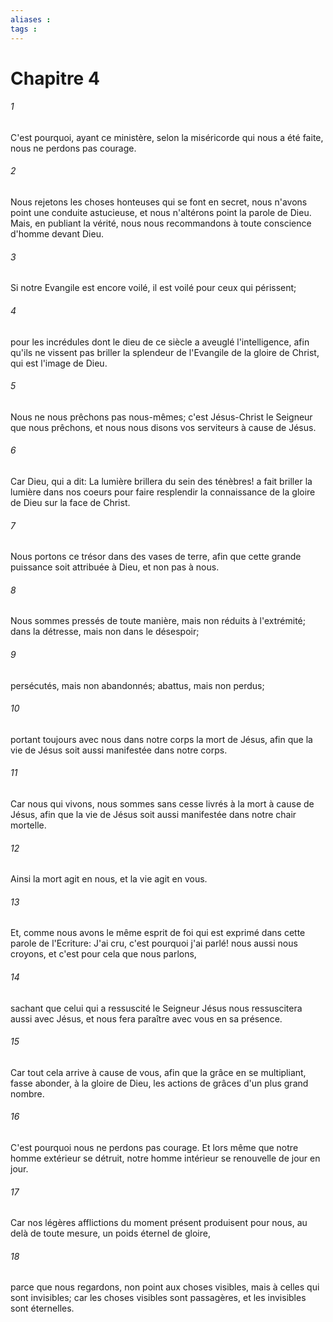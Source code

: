 ```yaml
---
aliases : 
tags : 
---
```


# Chapitre 4

###### 1
C'est pourquoi, ayant ce ministère, selon la miséricorde qui nous a été faite, nous ne perdons pas courage.
###### 2
Nous rejetons les choses honteuses qui se font en secret, nous n'avons point une conduite astucieuse, et nous n'altérons point la parole de Dieu. Mais, en publiant la vérité, nous nous recommandons à toute conscience d'homme devant Dieu.
###### 3
Si notre Evangile est encore voilé, il est voilé pour ceux qui périssent;
###### 4
pour les incrédules dont le dieu de ce siècle a aveuglé l'intelligence, afin qu'ils ne vissent pas briller la splendeur de l'Evangile de la gloire de Christ, qui est l'image de Dieu.
###### 5
Nous ne nous prêchons pas nous-mêmes; c'est Jésus-Christ le Seigneur que nous prêchons, et nous nous disons vos serviteurs à cause de Jésus.
###### 6
Car Dieu, qui a dit: La lumière brillera du sein des ténèbres! a fait briller la lumière dans nos coeurs pour faire resplendir la connaissance de la gloire de Dieu sur la face de Christ.
###### 7
Nous portons ce trésor dans des vases de terre, afin que cette grande puissance soit attribuée à Dieu, et non pas à nous.
###### 8
Nous sommes pressés de toute manière, mais non réduits à l'extrémité; dans la détresse, mais non dans le désespoir;
###### 9
persécutés, mais non abandonnés; abattus, mais non perdus;
###### 10
portant toujours avec nous dans notre corps la mort de Jésus, afin que la vie de Jésus soit aussi manifestée dans notre corps.
###### 11
Car nous qui vivons, nous sommes sans cesse livrés à la mort à cause de Jésus, afin que la vie de Jésus soit aussi manifestée dans notre chair mortelle.
###### 12
Ainsi la mort agit en nous, et la vie agit en vous.
###### 13
Et, comme nous avons le même esprit de foi qui est exprimé dans cette parole de l'Ecriture: J'ai cru, c'est pourquoi j'ai parlé! nous aussi nous croyons, et c'est pour cela que nous parlons,
###### 14
sachant que celui qui a ressuscité le Seigneur Jésus nous ressuscitera aussi avec Jésus, et nous fera paraître avec vous en sa présence.
###### 15
Car tout cela arrive à cause de vous, afin que la grâce en se multipliant, fasse abonder, à la gloire de Dieu, les actions de grâces d'un plus grand nombre.
###### 16
C'est pourquoi nous ne perdons pas courage. Et lors même que notre homme extérieur se détruit, notre homme intérieur se renouvelle de jour en jour.
###### 17
Car nos légères afflictions du moment présent produisent pour nous, au delà de toute mesure, un poids éternel de gloire,
###### 18
parce que nous regardons, non point aux choses visibles, mais à celles qui sont invisibles; car les choses visibles sont passagères, et les invisibles sont éternelles.
